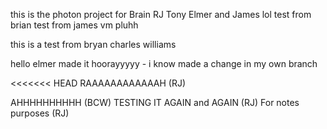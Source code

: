 this is the photon project for Brain RJ Tony Elmer and James
lol test from brian test from james vm pluhh


this is a test from bryan charles williams

hello elmer made it hoorayyyyy - i know made a change in my own branch

<<<<<<< HEAD
RAAAAAAAAAAAAH (RJ) 

AHHHHHHHHHH (BCW)
TESTING IT AGAIN and AGAIN (RJ)
For notes purposes (RJ)
